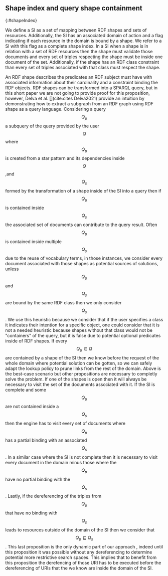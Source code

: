 ## Shape index and query shape containment
{:#shapeIndex}

We define a SI as a set of mapping between RDF shapes and sets of resources.
Additionally, the SI has an associated domain of action
and a flag indicating if each resource in the domain is bound by a shape. 
We refer to a SI with this flag as a complete shape index.
In a SI when a shape is in relation with a set of RDF resources then the shape must validate those documents
and every set of triples respecting the shape must be inside one document of the set.
Additionally, if the shape has an RDF class constraint
than every set of triples associated with that class must respect the shape.

An RDF shape describes the predicates an RDF subject must have with associated information about
their cardinality and a constraint binding the RDF objects.
RDF shapes can be transformed into a SPARQL query, but
in this short paper we are not going to provide proof for this proposition, however,
Delva et al. [](cite:cites Delva2021) provide an intuition by demonstrating how to extract 
a subgraph from an RDF graph using RDF shape as a query language.
Considering a query $$Q_p$$ a subquery of the query provided by the user $$Q$$
where $$Q_p$$ is created from a star pattern and its dependencies inside $$Q$$
,and $$Q_s$$ formed by the transformation of a shape inside of the SI
into a query then if  $$Q_p$$ is contained inside $$Q_s$$ the associated 
set of documents can contribute to the query result.
Often $$Q_p$$ is contained inside multiple $$Q_s$$ due to the reuse of vocabulary terms,
in those instances, we consider every document associated with those shapes
as potential sources of solutions, unless $$Q_p$$ and $$Q_s$$ are bound by the same RDF class then we only consider $$Q_s$$.
We use this heuristic because we consider that if the user specifies a class it indicates their intention for a specific object,
one could consider that it is not a needed heuristic because shapes without that class would not be "containers" of the query,
but it is false due to potential optional predicates inside of RDF shapes.
If every $$Q_p \in Q$$ are contained by a shape of the SI then we know before the request of the whole domain
where potential solution can be gotten, so we can safely adapt the lookup policy to prune links from the rest of the domain.
Above is the best-case scenario but other propositions are necessary to completly solve the problem.
If one of the shapes is open then it will always be necessary to visit the set of the documents associated
with it.
If the SI is complete and some $$Q_p$$ are not contained inside a $$Q_s$$ then the engine has to visit
every set of documents where $$Q_p$$ has a partial binding with an associated $$Q_s$$.
In a similar case where the SI is not complete then it is necessary to visit every document in the domain minus those
where the $$Q_p$$ have no partial binding with the $$Q_s$$.
Lastly, if the dereferencing of the triples from $$Q_p$$ that have no binding with $$Q_s$$
leads to resources outside of the domain of the SI then we consider that $$Q_p  \sqsubseteq Q_s$$.
This last proposition is the only dynamic part of our approach , indeed until this
proposition it was possible without any dereferencing to determine potential more restrictive search spaces.
This implies that to benefit from this proposition the derefencing of those URI has to be executed
before the dereferencing of URIs that the we know are inside the domain of the SI.